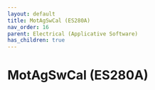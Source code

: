 ```yaml
---
layout: default
title: MotAgSwCal (ES280A)
nav_order: 16
parent: Electrical (Applicative Software)
has_children: true
---
```

# MotAgSwCal (ES280A)
